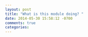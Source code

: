 ```yaml
---
layout: post
title: "What is this module doing? "
date: 2014-05-30 15:58:12 -0700
comments: true
categories: 
---
```

